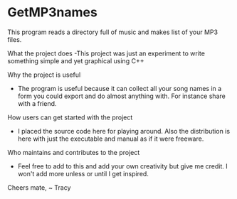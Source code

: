 # GetMP3names
This program reads a directory full of music and makes list of your MP3 files. 

What the project does
-This project was just an experiment to write something simple and yet graphical using C++

Why the project is useful
- The program is useful because it can collect all your song names in a form you could export and do almost anything with.  For instance share with a friend.

How users can get started with the project
- I placed the source code here for playing around.  Also the distribution is here with just the executable and manual as if it were freeware.

Who maintains and contributes to the project
- Feel free to add to this and add your own creativity but give me credit.  I won't add more unless or until I get inspired.

Cheers mate,
~ Tracy
